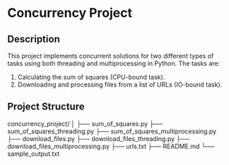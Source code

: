 # Concurrency Project

## Description
This project implements concurrent solutions for two different types of tasks using both threading and multiprocessing in Python. The tasks are:

1. Calculating the sum of squares (CPU-bound task).
2. Downloading and processing files from a list of URLs (IO-bound task).

## Project Structure
concurrency_project/
│
├── sum_of_squares.py
├── sum_of_squares_threading.py
├── sum_of_squares_multiprocessing.py
├── download_files.py
├── download_files_threading.py
├── download_files_multiprocessing.py
├── urls.txt
├── README.md
└── sample_output.txt
